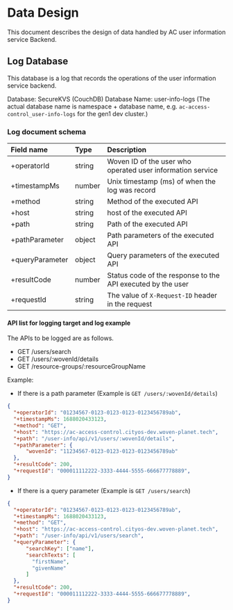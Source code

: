 # Data Design

This document describes the design of data handled by AC user information service Backend.

## Log Database

This database is a log that records the operations of the user information service backend.

Database: SecureKVS (CouchDB)
Database Name: user-info-logs
(The actual database name is namespace + database name, e.g. `ac-access-control_user-info-logs` for the gen1 dev cluster.)

### Log document schema

| Field name      | Type   | Description                                                 |
| :-------------- | :----- | :---------------------------------------------------------- |
| +operatorId     | string | Woven ID of the user who operated user information service  |
| +timestampMs    | number | Unix timestamp (ms) of when the log was record              |
| +method         | string | Method of the executed API                                  |
| +host           | string | host of the executed API                                    |
| +path           | string | Path of the executed API                                    |
| +pathParameter  | object | Path parameters of the executed API                         |
| +queryParameter | object | Query parameters of the executed API                        |
| +resultCode     | number | Status code of the response to the API executed by the user |
| +requestId      | string | The value of `X-Request-ID` header in the request           |

#### API list for logging target and log example

The APIs to be logged are as follows.

- GET /users/search
- GET /users/:wovenId/details
- GET /resource-groups/:resourceGroupName

Example:

- If there is a path parameter (Example is `GET /users/:wovenId/details`)

```json
{
  "+operatorId": "01234567-0123-0123-0123-0123456789ab",
  "+timestampMs": 1688020433123,
  "+method": "GET",
  "+host": "https://ac-access-control.cityos-dev.woven-planet.tech",
  "+path": "/user-info/api/v1/users/:wovenId/details",
  "+pathParameter": {
      "wovenId": "11234567-0123-0123-0123-0123456789ab"
  },
  "+resultCode": 200,
  "+requestId": "000011112222-3333-4444-5555-666677778889",
}
```

- If there is a query parameter (Example is `GET /users/search`)

```json
{
  "+operatorId": "01234567-0123-0123-0123-0123456789ab",
  "+timestampMs": 1688020433123,
  "+method": "GET",
  "+host": "https://ac-access-control.cityos-dev.woven-planet.tech",
  "+path": "/user-info/api/v1/users/search",
  "+queryParameter": {
      "searchKey": ["name"],
      "searchTexts": [
        "firstName",
        "givenName"
      ]
  },
  "+resultCode": 200,
  "+requestId": "000011112222-3333-4444-5555-666677778889",
}
```